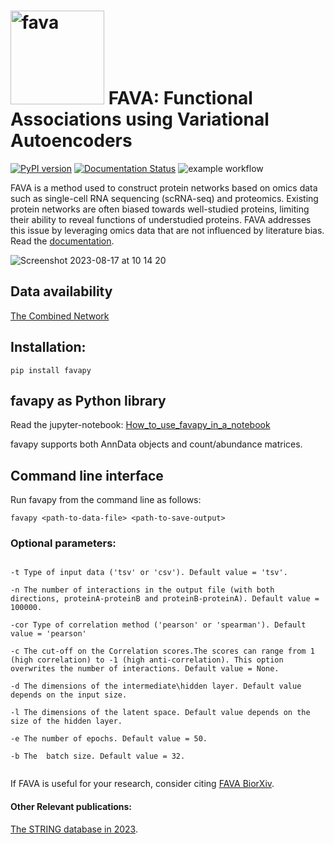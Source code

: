 # <img src="https://user-images.githubusercontent.com/81096946/177743627-2e6a7447-3fc1-48a8-a6bb-003a3ace223a.png" alt="fava" width="150"/> FAVA: Functional Associations using Variational Autoencoders


[![PyPI version](https://badge.fury.io/py/favapy.svg)](https://badge.fury.io/py/favapy)
[![Documentation Status](https://readthedocs.org/projects/fava/badge/?version=latest)](https://fava.readthedocs.io/en/latest/?badge=latest)
![example workflow](https://github.com/github/docs/actions/workflows/test.yml/badge.svg)

<!-- ![Fava](https://user-images.githubusercontent.com/81096946/177743627-2e6a7447-3fc1-48a8-a6bb-003a3ace223a.png) -->
FAVA is a method used to construct protein networks based on omics data such as single-cell RNA sequencing (scRNA-seq) and proteomics. Existing protein networks are often biased towards well-studied proteins, limiting their ability to reveal functions of understudied proteins. FAVA addresses this issue by leveraging omics data that are not influenced by literature bias.
Read the [documentation](https://fava.readthedocs.io/en/latest/).


![Screenshot 2023-08-17 at 10 14 20](https://github.com/mikelkou/fava/assets/81096946/416deeeb-ce89-4ed7-8e2a-6703616552ab)


## Data availability
[The Combined Network](https://doi.org/10.5281/zenodo.6803472)

## Installation:
```
pip install favapy
```

## favapy as Python library
Read the jupyter-notebook: [How_to_use_favapy_in_a_notebook](https://github.com/mikelkou/fava/blob/main/How_to_use_favapy_in_a_notebook.ipynb)

favapy supports both AnnData objects and count/abundance matrices.


## Command line interface
Run favapy from the command line as follows:
```
favapy <path-to-data-file> <path-to-save-output>
```

### Optional parameters:
```

-t Type of input data ('tsv' or 'csv'). Default value = 'tsv'.

-n The number of interactions in the output file (with both directions, proteinA-proteinB and proteinB-proteinA). Default value = 100000.

-cor Type of correlation method ('pearson' or 'spearman'). Default value = 'pearson'

-c The cut-off on the Correlation scores.The scores can range from 1 (high correlation) to -1 (high anti-correlation). This option overwrites the number of interactions. Default value = None.

-d The dimensions of the intermediate\hidden layer. Default value depends on the input size.

-l The dimensions of the latent space. Default value depends on the size of the hidden layer.

-e The number of epochs. Default value = 50.

-b The  batch size. Default value = 32.


```

If FAVA is useful for your research, consider citing [FAVA BiorXiv](https://doi.org/10.1101/2022.07.06.499022).

#### Other Relevant publications:
[The STRING database in 2023](https://doi.org/10.1093/nar/gkac1000).
